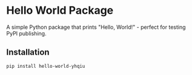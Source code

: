 # Hello World Package

A simple Python package that prints "Hello, World!" - perfect for testing PyPI publishing.

## Installation

```bash
pip install hello-world-yhqiu
